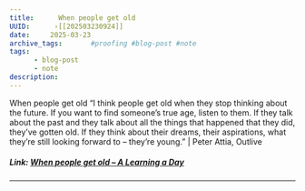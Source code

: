```yaml
---
title:      When people get old 
UUID:      ›[[202503230924]] 
date:     2025-03-23
archive_tags:       #proofing #blog-post #note 
tags:       
      - blog-post
      - note
description: 
---
```



When people get old
“I think people get old when they stop thinking about the future. If
you want to find someoneʼs true age, listen to them. If they talk about
the past and they talk about all the things that happened that they
did, theyʼve gotten old. If they think about their dreams, their
aspirations, what theyʼre still looking forward to – theyʼre young.ˮ | Peter Attia, Outlive


##### Link: [When people get old – A Learning a Day](https://alearningaday.blog/2025/03/22/when-people-get-old/)

----------------------------------
<!--
## Tags:

## Source: [When people get old – A Learning a Day](https://alearningaday.blog/2025/03/22/when-people-get-old/)

## See Also




-->

